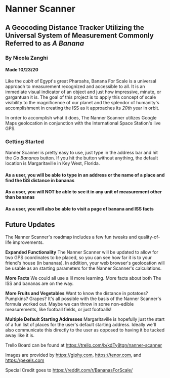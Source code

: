 # Nanner Scanner
## A Geocoding Distance Tracker Utilizing the Universal System of Measurement Commonly Referred to as *A Banana*
### By Nicola Zanghi
#### Made 10/23/20

Like the *cubit* of Egypt's great Pharoahs, Banana For Scale is a universal approach to measurement recognized and accessible to all. It is an immediate visual indicator of an object and just how impressive, minute, or gargantuan it is. The goal of this project is to apply this concept of scale visibility to the magnificence of our planet and the splendor of humanity's accomplishment in creating the ISS as it approaches its *20th* year in orbit. 

In order to accomplish what it does, The Nanner Scanner utilizes Google Maps geolocation in conjunction with the International Space Station's live GPS. 

### Getting Started
Nanner Scanner is pretty easy to use, just type in the address bar and hit the *Go Bananas* button. If you hit the button without anything, the default location is Margaritaville in Key West, Florida. 


#### As a user, you will be able to type in an address or the name of a place and find the ISS distance in bananas

#### As a user, you will NOT be able to see it in any unit of measurement other than bananas

#### As a user, you will also be able to visit a page of banana and ISS facts


## Future Updates

The Nanner Scanner's roadmap includes a few fun tweaks and quality-of-life improvements.

**Expanded Functionality** The Nanner Scanner will be updated to allow for two GPS coordinates to be placed, so you can see how far it is to your friend's house (in bananas). In addition, your web browser's geolocation will be usable as an starting parameters for the Nanner Scanner's calculations.

**More Facts** We could all use a lil more learning. More facts about both The ISS and bananas are on the way.

**More Fruits and Vegetables** Want to know the distance in potatoes? Pumpkins? Grapes? It's all possible with the basis of the Nanner Scanner's formula worked out. Maybe we can throw in some non-edible measurements, like football fields, or just footballs!

**Multiple Default Starting Addresses** Margaritaville is hopefully just the start of a fun list of places for the user's default starting address. Ideally we'll also communicate this directly to the user as opposed to having it be tucked away like it is. 


Trello Board can be found at https://trello.com/b/kdTy8tgn/nanner-scanner

Images are provided by https://giphy.com, https://tenor.com, and https://pexels.com

Special Credit goes to https://reddit.com/r/BananasForScale/